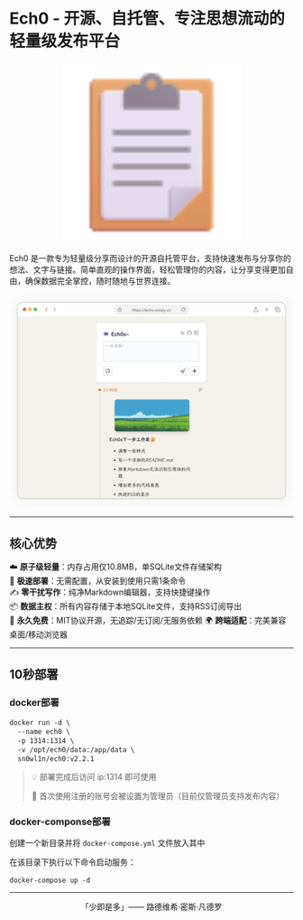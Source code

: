 # Ech0 - 开源、自托管、专注思想流动的轻量级发布平台

<p align="center">
  <img alt="Ech0" src="./docs/imgs/FluentEmojiClipboard.svg" width="320">
</p>

Ech0 是一款专为轻量级分享而设计的开源自托管平台，支持快速发布与分享你的想法、文字与链接。简单直观的操作界面，轻松管理你的内容，让分享变得更加自由，确保数据完全掌控，随时随地与世界连接。

![界面预览](./docs/imgs/screenshot.png)

---

## 核心优势

☁️ **原子级轻量**：内存占用仅10.8MB，单SQLite文件存储架构  
🚀 **极速部署**：无需配置，从安装到使用只需1条命令  
✍️ **零干扰写作**：纯净Markdown编辑器，支持快捷键操作  
📦 **数据主权**：所有内容存储于本地SQLite文件，支持RSS订阅导出  
🎉 **永久免费**：MIT协议开源，无追踪/无订阅/无服务依赖
🌍 **跨端适配**：完美兼容桌面/移动浏览器  

---

## 10秒部署

### docker部署

```shell
docker run -d \
  --name ech0 \
  -p 1314:1314 \
  -v /opt/ech0/data:/app/data \
  sn0wl1n/ech0:v2.2.1
```

> 💡 部署完成后访问 ip:1314 即可使用
> 
> 📍 首次使用注册的账号会被设置为管理员（目前仅管理员支持发布内容）

### docker-componse部署

创建一个新目录并将 `docker-compose.yml` 文件放入其中

在该目录下执行以下命令启动服务：

```shell
docker-compose up -d
```

---

<p align="center">「少即是多」—— 路德维希·密斯·凡德罗</p>
